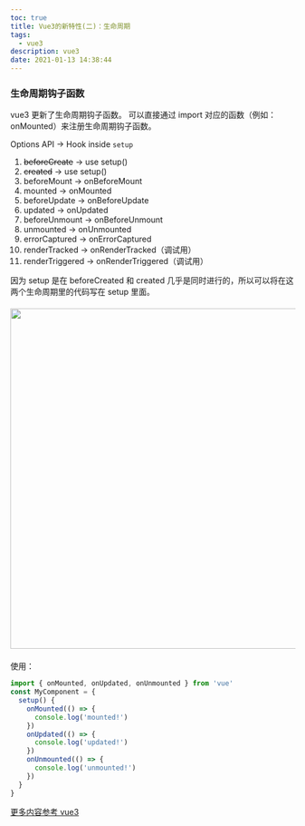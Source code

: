 ```yaml
---
toc: true
title: Vue3的新特性(二)：生命周期
tags:
  - vue3
description: vue3
date: 2021-01-13 14:38:44
---
```


### 生命周期钩子函数

vue3 更新了生命周期钩子函数。
可以直接通过 import 对应的函数（例如：onMounted）来注册生命周期钩子函数。

Options API -> Hook inside `setup`

1. ~~beforeCreate~~ -> use setup()
2. ~~created~~ -> use setup()
3. beforeMount -> onBeforeMount
4. mounted -> onMounted
5. beforeUpdate -> onBeforeUpdate
6. updated -> onUpdated
7. beforeUnmount -> onBeforeUnmount
8. unmounted -> onUnmounted
9. errorCaptured -> onErrorCaptured
10. renderTracked -> onRenderTracked（调试用）
11. renderTriggered -> onRenderTriggered（调试用）

因为 setup 是在 beforeCreated 和 created 几乎是同时进行的，所以可以将在这两个生命周期里的代码写在 setup 里面。

<!--more-->
<!-- ![life](circle.png) -->
<img width='600px' style='display:block;margin:20px auto;' src='circle.png'>

使用：

```js
import { onMounted, onUpdated, onUnmounted } from 'vue'
const MyComponent = {
  setup() {
    onMounted(() => {
      console.log('mounted!')
    })
    onUpdated(() => {
      console.log('updated!')
    })
    onUnmounted(() => {
      console.log('unmounted!')
    })
  }
}
```

[更多内容参考 vue3](https://v3.vuejs.org/guide/composition-api-lifecycle-hooks.html)
